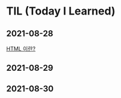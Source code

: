 # TIL (Today I Learned)

## 2021-08-28
[HTML 이란?](https://github.com/tsun0705/TIL/blob/main/HTML/HTML.md "HTML 이란?")

## 2021-08-29

## 2021-08-30
